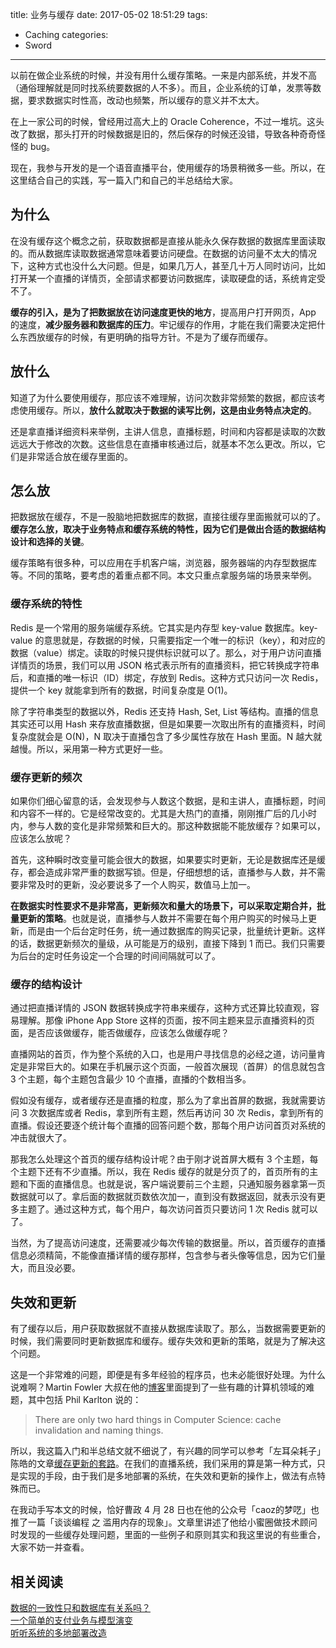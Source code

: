 title: 业务与缓存
date: 2017-05-02 18:51:29
tags:
  - Caching
categories:
  - Sword
---

以前在做企业系统的时候，并没有用什么缓存策略。一来是内部系统，并发不高（通俗理解就是同时找系统要数据的人不多）。而且，企业系统的订单，发票等数据，要求数据实时性高，改动也频繁，所以缓存的意义并不太大。

在上一家公司的时候，曾经用过高大上的 Oracle Coherence，不过一堆坑。这头改了数据，那头打开的时候数据是旧的，然后保存的时候还没错，导致各种奇奇怪怪的 bug。  

现在，我参与开发的是一个语音直播平台，使用缓存的场景稍微多一些。所以，在这里结合自己的实践，写一篇入门和自己的半总结给大家。  


## 为什么

在没有缓存这个概念之前，获取数据都是直接从能永久保存数据的数据库里面读取的。而从数据库读取数据通常意味着要访问硬盘。在数据的访问量不太大的情况下，这种方式也没什么大问题。但是，如果几万人，甚至几十万人同时访问，比如打开某一个直播的详情页，全部请求都要访问数据库，读取硬盘的话，系统肯定受不了。  

**缓存的引入，是为了把数据放在访问速度更快的地方**，提高用户打开网页，App 的速度，**减少服务器和数据库的压力**。牢记缓存的作用，才能在我们需要决定把什么东西放缓存的时候，有更明确的指导方针。不是为了缓存而缓存。  


## 放什么

知道了为什么要使用缓存，那应该不难理解，访问次数非常频繁的数据，都应该考虑使用缓存。所以，**放什么就取决于数据的读写比例，这是由业务特点决定的**。  

还是拿直播详细资料来举例，主讲人信息，直播标题，时间和内容都是读取的次数远远大于修改的次数。这些信息在直播审核通过后，就基本不怎么更改。所以，它们是非常适合放在缓存里面的。  


## 怎么放

把数据放在缓存，不是一股脑地把数据库的数据，直接往缓存里面搬就可以的了。**缓存怎么放，取决于业务特点和缓存系统的特性，因为它们是做出合适的数据结构设计和选择的关键**。  

缓存策略有很多种，可以应用在手机客户端，浏览器，服务器端的内存型数据库等。不同的策略，要考虑的着重点都不同。本文只重点拿服务端的场景来举例。  

### 缓存系统的特性

Redis 是一个常用的服务端缓存系统。它其实是内存型 key-value 数据库。key-value 的意思就是，存数据的时候，只需要指定一个唯一的标识（key），和对应的数据（value）绑定。读取的时候只提供标识就可以了。那么，对于用户访问直播详情页的场景，我们可以用 JSON 格式表示所有的直播资料，把它转换成字符串后，和直播的唯一标识（ID）绑定，存放到 Redis。这种方式只访问一次 Redis，提供一个 key 就能拿到所有的数据，时间复杂度是 O(1)。  

除了字符串类型的数据以外，Redis 还支持 Hash, Set, List 等结构。直播的信息其实还可以用 Hash 来存放直播数据，但是如果要一次取出所有的直播资料，时间复杂度就会是 O(N)，N 取决于直播包含了多少属性存放在 Hash 里面。N 越大就越慢。所以，采用第一种方式更好一些。  

### 缓存更新的频次

如果你们细心留意的话，会发现参与人数这个数据，是和主讲人，直播标题，时间和内容不一样的。它是经常改变的。尤其是大热门的直播，刚刚推广后的几小时内，参与人数的变化是非常频繁和巨大的。那这种数据能不能放缓存？如果可以，应该怎么放呢？  

首先，这种瞬时改变量可能会很大的数据，如果要实时更新，无论是数据库还是缓存，都会造成非常严重的数据写锁。但是，仔细想想的话，直播参与人数，并不需要非常及时的更新，没必要说多了一个人购买，数值马上加一。  

**在数据实时性要求不是非常高，更新频次和量大的场景下，可以采取定期合并，批量更新的策略**。也就是说，直播参与人数并不需要在每个用户购买的时候马上更新，而是由一个后台定时任务，统一通过数据库的购买记录，批量统计更新。这样的话，数据更新频次的量级，从可能是万的级别，直接下降到 1 而已。我们只需要为后台的定时任务设定一个合理的时间间隔就可以了。  

### 缓存的结构设计

通过把直播详情的 JSON 数据转换成字符串来缓存，这种方式还算比较直观，容易理解。那像 iPhone App Store 这样的页面，按不同主题来显示直播资料的页面，是否应该做缓存，能否做缓存，应该怎么做缓存呢？  

直播网站的首页，作为整个系统的入口，也是用户寻找信息的必经之道，访问量肯定是非常巨大的。如果在手机展示这个页面，一般首次展现（首屏）的信息就包含 3 个主题，每个主题包含最少 10 个直播，直播的个数相当多。  

假如没有缓存，或者缓存还是直播的粒度，那么为了拿出首屏的数据，我就需要访问 3 次数据库或者 Redis，拿到所有主题，然后再访问 30 次 Redis，拿到所有的直播。假设还要逐个统计每个直播的回答问题个数，那每个用户访问首页对系统的冲击就很大了。  

那我怎么处理这个首页的缓存结构设计呢？由于刚才说首屏大概有 3 个主题，每个主题下还有不少直播。所以，我在 Redis 缓存的就是分页了的，首页所有的主题和下面的直播信息。也就是说，客户端说要前三个主题，只通知服务器拿第一页数据就可以了。拿后面的数据就页数依次加一，直到没有数据返回，就表示没有更多主题了。通过这种方式，每个用户，每次访问首页只要访问 1 次 Redis 就可以了。  

当然，为了提高访问速度，还需要减少每次传输的数据量。所以，首页缓存的直播信息必须精简，不能像直播详情的缓存那样，包含参与者头像等信息，因为它们量大，而且没必要。  


## 失效和更新

有了缓存以后，用户获取数据就不直接从数据库读取了。那么，当数据需要更新的时候，我们需要同时更新数据库和缓存。缓存失效和更新的策略，就是为了解决这个问题。  

[缓存更新的套路]: http://coolshell.cn/articles/17416.html  
[博客]: https://martinfowler.com/bliki/TwoHardThings.html  

这是一个非常难的问题，即便是有多年经验的程序员，也未必能很好处理。为什么说难啊？Martin Fowler 大叔在他的[博客][]里面提到了一些有趣的计算机领域的难题，其中包括 Phil Karlton 说的：  

>There are only two hard things in Computer Science: cache invalidation and naming things.  

所以，我这篇入门和半总结文就不细说了，有兴趣的同学可以参考「左耳朵耗子」陈皓的文章[缓存更新的套路][]。在我们的直播系统，我们采用的算是第一种方式，只是实现的手段，由于我们是多地部署的系统，在失效和更新的操作上，做法有点特殊而已。  

在我动手写本文的时候，恰好曹政 4 月 28 日也在他的公众号「caoz的梦呓」也推了一篇「谈谈编程 之 滥用内存的现象」。文章里讲述了他给小蜜圈做技术顾问时发现的一些缓存处理问题，里面的一些例子和原则其实和我这里说的有些重合，大家不妨一并查看。  


## 相关阅读

[数据的一致性只和数据库有关系吗？]: http://www.thinkingincrowd.me/2017/12/13/is-data-consistency-only-about-db/  
[一个简单的支付业务与模型演变]: http://www.thinkingincrowd.me/2017/11/11/model-evolvement-for-a-simple-payment-system/  
[听听系统的多地部署改造]: http://www.thinkingincrowd.me/2017/11/29/tingting-multi-region-architecture/  

[数据的一致性只和数据库有关系吗？][]  
[一个简单的支付业务与模型演变][]  
[听听系统的多地部署改造][]  
